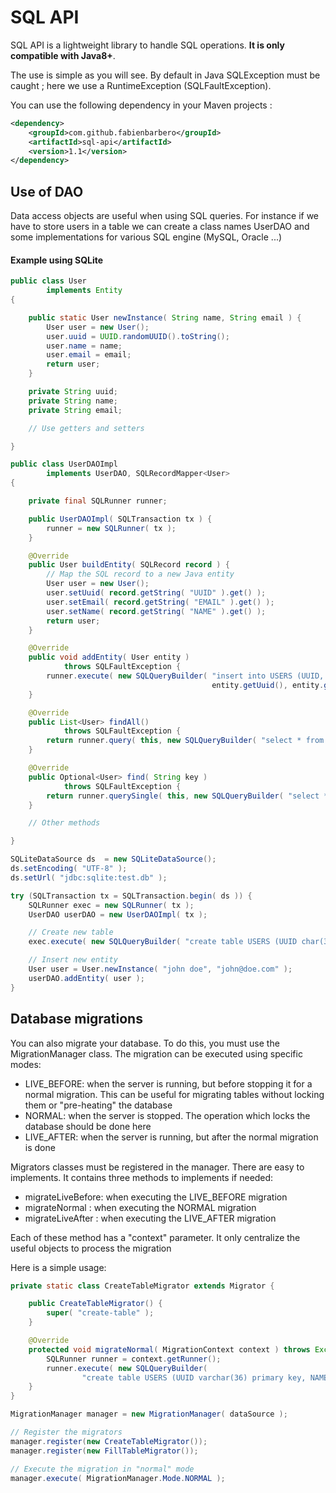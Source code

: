 # SQL API
SQL API is a lightweight library to handle SQL operations. **It is only compatible with Java8+**.

The use is simple as you will see. By default in Java SQLException must be caught ; here we use a RuntimeException (SQLFaultException).

You can use the following dependency in your Maven projects :

```xml
<dependency>
    <groupId>com.github.fabienbarbero</groupId>
    <artifactId>sql-api</artifactId>
    <version>1.1</version>
</dependency>
```


## Use of DAO
Data access objects are useful when using SQL queries. For instance if we have to store users in a table we can create a class names UserDAO and some implementations for various SQL engine (MySQL, Oracle ...)

#### Example using SQLite
```java
public class User
        implements Entity
{

    public static User newInstance( String name, String email ) {
        User user = new User();
        user.uuid = UUID.randomUUID().toString();
        user.name = name;
        user.email = email;
        return user;
    }

    private String uuid;
    private String name;
    private String email;

    // Use getters and setters

}
```

```java
public class UserDAOImpl
        implements UserDAO, SQLRecordMapper<User>
{

    private final SQLRunner runner;

    public UserDAOImpl( SQLTransaction tx ) {
        runner = new SQLRunner( tx );
    }

    @Override
    public User buildEntity( SQLRecord record ) {
        // Map the SQL record to a new Java entity
        User user = new User();
        user.setUuid( record.getString( "UUID" ).get() );
        user.setEmail( record.getString( "EMAIL" ).get() );
        user.setName( record.getString( "NAME" ).get() );
        return user;
    }

    @Override
    public void addEntity( User entity )
            throws SQLFaultException {
        runner.execute( new SQLQueryBuilder( "insert into USERS (UUID, EMAIL, NAME) values (?,?,?)",
                                             entity.getUuid(), entity.getEmail(), entity.getName() ) );
    }

    @Override
    public List<User> findAll()
            throws SQLFaultException {
        return runner.query( this, new SQLQueryBuilder( "select * from USERS" ) );
    }

    @Override
    public Optional<User> find( String key )
            throws SQLFaultException {
        return runner.querySingle( this, new SQLQueryBuilder( "select * from USERS where UUID=?", key ) );
    }

    // Other methods

}
```

```java
SQLiteDataSource ds  = new SQLiteDataSource();
ds.setEncoding( "UTF-8" );
ds.setUrl( "jdbc:sqlite:test.db" );

try (SQLTransaction tx = SQLTransaction.begin( ds )) {
    SQLRunner exec = new SQLRunner( tx );
    UserDAO userDAO = new UserDAOImpl( tx );

    // Create new table
    exec.execute( new SQLQueryBuilder( "create table USERS (UUID char(36) primary key, NAME varchar(128) not null, EMAIL varchar(128) not null)" ) );

    // Insert new entity
    User user = User.newInstance( "john doe", "john@doe.com" );
    userDAO.addEntity( user );
}
```


## Database migrations

You can also migrate your database. To do this, you must use the MigrationManager class. The migration can be executed using specific modes:
* LIVE_BEFORE: when the server is running, but before stopping it for a normal migration.
               This can be useful for migrating tables without locking them or "pre-heating" the database
* NORMAL: when the server is stopped. The operation which locks the database should be done here
* LIVE_AFTER: when the server is running, but after the normal migration is done

Migrators classes must be registered in the manager. There are easy to implements. It contains three methods to implements if needed:
* migrateLiveBefore: when executing the LIVE_BEFORE migration
* migrateNormal : when executing the NORMAL migration
* migrateLiveAfter : when executing the LIVE_AFTER migration

Each of these method has a "context" parameter. It only centralize the useful objects to process the migration

Here is a simple usage:
```java
private static class CreateTableMigrator extends Migrator {

    public CreateTableMigrator() {
        super( "create-table" );
    }

    @Override
    protected void migrateNormal( MigrationContext context ) throws Exception {
        SQLRunner runner = context.getRunner();
        runner.execute( new SQLQueryBuilder(
                "create table USERS (UUID varchar(36) primary key, NAME varchar(128) not null)") );
    }
}
```

```java
MigrationManager manager = new MigrationManager( dataSource );

// Register the migrators
manager.register(new CreateTableMigrator());
manager.register(new FillTableMigrator());

// Execute the migration in "normal" mode
manager.execute( MigrationManager.Mode.NORMAL );
```